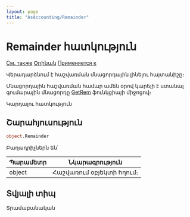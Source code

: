 ```yaml
---
layout: page
title: "AsAccounting/Remainder"
---
```


# Remainder հատկություն

[См. также](../AsAccounting.md)  [Օրինակ](../../Examples/E_AsAccounting.html)  [Применяется к](../AsAccounting.md)

Վերադարձնում է հաշվառման մնացորդային լինելու հայտանիշը։ 

Մնացորդային հաշվառման համար ամեն օրով կարելի է ստանալ գումարային մնացորդը [GetRem](../Functions/AccManagement/GetRem.html) ֆունկցիայի միջոցով։

Կարդալու հատկություն



## Շարահյուսություն

``` vb
object.Remainder
```
Բաղադրիչներն են՝ 


| Պարամետր | Նկարագրություն |
|--|--|
| object | Հաշվառում օբյեկտի հղում։ |




## Տվյալի տիպ

Տրամաբանական